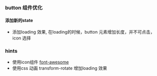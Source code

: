 ### button 组件优化

#### 添加新的state 
- 添加loading 效果, 在loading的时候，button 元素增加长度，并不可点击，icon 选择

### hints
- 使用icon组件 [font-awesome](https://fontawesome.com/icons?d=gallery&m=free)
- 使用css 动画 transform-rotate 增加loading 效果